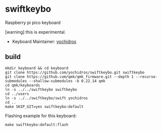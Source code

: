 # swiftkeybo

Raspberry pi pico keyboard

[warning] this is experimental.

- Keyboard Maintainer: [yochidros](https://github.com/yochidros)

## build

    mkdir keyboard && cd keyboard
    git clone https://github.com/yochidros/swiftkeybo.git swiftkeybo
    git clone https://github.com/qmk/qmk_firmware.git --depth 1 --recurse-submodules --shallow-submodules -b 0.22.14 qmk
    cd qmk/keyboards
    ln -s ../../swiftkeybo swiftkeybo
    cd ../users
    ln -s ../../swiftkeybo/swift yochidros
    cd ..
    make SKIP_GIT=yes swiftkeybo:default

Flashing example for this keyboard:

    make swiftkeybo:default:flash
